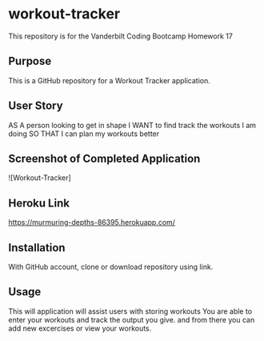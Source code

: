 # workout-tracker

This repository is for the Vanderbilt Coding Bootcamp Homework 17


## Purpose
This is a GitHub repository for a Workout Tracker application. 


## User Story
AS A person looking to get in shape
I WANT to find track the workouts I am doing
SO THAT I can plan my workouts better


## Screenshot of Completed Application

![Workout-Tracker]

## Heroku Link
https://murmuring-depths-86395.herokuapp.com/


## Installation

With GitHub account, clone or download repository using link. 


## Usage

This will application will assist users with storing workouts
You are able to enter your workouts and track the output you give.
and from there you can add new excercises or view your workouts.